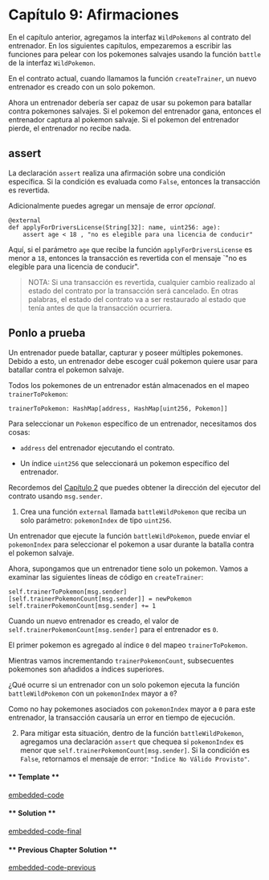 # Capítulo 9: Afirmaciones

En el capítulo anterior, agregamos la interfaz `WildPokemons` al contrato del entrenador. En los siguientes capítulos, empezaremos a escribir las funciones para pelear con los pokemones salvajes usando la función `battle` de la interfaz `WildPokemon`.

En el contrato actual, cuando llamamos la función `createTrainer`, un nuevo entrenador es creado con un solo pokemon.

Ahora un entrenador debería ser capaz de usar su pokemon para batallar contra pokemones salvajes. Si el pokemon del entrenador gana, entonces el entrenador captura al pokemon salvaje. Si el pokemon del entrenador pierde, el entrenador no recibe nada.

## assert

La declaración `assert` realiza una afirmación sobre una condición específica. Si la condición es evaluada como `False`, entonces la transacción es revertida.

Adicionalmente puedes agregar un mensaje de error _opcional_.

```vyper
@external
def applyForDriversLicense(String[32]: name, uint256: age):
    assert age < 18 , "no es elegible para una licencia de conducir"
```

Aquí, si el parámetro `age` que recibe la función `applyForDriversLicense` es menor a `18`, entonces la transacción es revertida con el mensaje `"no es elegible para una licencia de conducir".

> NOTA: Si una transacción es revertida, cualquier cambio realizado al estado del contrato por la transacción será cancelado. En otras palabras, el estado del contrato va a ser restaurado al estado que tenía antes de que la transacción ocurriera.

## Ponlo a prueba

Un entrenador puede batallar, capturar y poseer múltiples pokemones. Debido a esto, un entrenador debe escoger cuál pokemon quiere usar para batallar contra el pokemon salvaje.

Todos los pokemones de un entrenador están almacenados en el mapeo `trainerToPokemon`:

```vyper
trainerToPokemon: HashMap[address, HashMap[uint256, Pokemon]]
```

Para seleccionar un `Pokemon` específico de un entrenador, necesitamos dos cosas:

- `address` del entrenador ejecutando el contrato.

- Un índice `uint256` que seleccionará un pokemon específico del entrenador.

Recordemos del [Capítulo 2](https://vyper.fun/#/2/msg-sender) que puedes obtener la dirección del ejecutor del contrato usando `msg.sender`.

1. Crea una función `external` llamada `battleWildPokemon` que reciba un solo parámetro: `pokemonIndex` de tipo `uint256`.

Un entrenador que ejecute la función `battleWildPokemon`, puede enviar el `pokemonIndex` para seleccionar el pokemon a usar durante la batalla contra el pokemon salvaje.

Ahora, supongamos que un entrenador tiene solo un pokemon. Vamos a examinar las siguientes líneas de código en `createTrainer`:

```vyper
self.trainerToPokemon[msg.sender][self.trainerPokemonCount[msg.sender]] = newPokemon
self.trainerPokemonCount[msg.sender] += 1
```

Cuando un nuevo entrenador es creado, el valor de `self.trainerPokemonCount[msg.sender]` para el entrenador es `0`.

El primer pokemon es agregado al índice `0` del mapeo `trainerToPokemon`.

Mientras vamos incrementando `trainerPokemonCount`, subsecuentes pokemones son añadidos a índices superiores.

¿Qué ocurre si un entrenador con un solo pokemon ejecuta la función `battleWildPokemon` con un `pokemonIndex` mayor a `0`?

Como no hay pokemones asociados con `pokemonIndex` mayor a `0` para este entrenador, la transacción causaría un error en tiempo de ejecución.

2. Para mitigar esta situación, dentro de la función `battleWildPokemon`, agregamos una declaración `assert` que chequea si `pokemonIndex` es menor que `self.trainerPokemonCount[msg.sender]`. Si la condición es `False`, retornamos el mensaje de error: `"Índice No Válido Provisto"`.

<!-- tabs:start -->

#### ** Template **

[embedded-code](../assets/2/2.9-template-code.vy ':include :type=code embed-template')

#### ** Solution **

[embedded-code-final](../assets/2/2.9-finished-code.vy ':include :type=code embed-final')

#### ** Previous Chapter Solution **

[embedded-code-previous](../assets/2/2.8-finished-code.vy ':include :type=code embed-previous')

<!-- tabs:end -->

